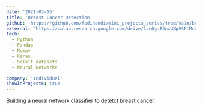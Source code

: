 ```yaml
---
date: '2021-03-15'
title: 'Breast Cancer Detection'
github: 'https://github.com/fedihamdi/mini_projects_series/tree/main/breast_cancer_neural_nets'
external: 'https://colab.research.google.com/drive/1snQgaP3nqUXp9RMtMnUh6Hkg5sD1r6t5?usp=sharing'
tech:
  - Python
  - Pandas
  - Numpy
  - Keras
  - Scikit datasets
  - Neural Networks

company: 'Individual'
showInProjects: true
---
```


Building a neural network classifier to detetct breast cancer.
